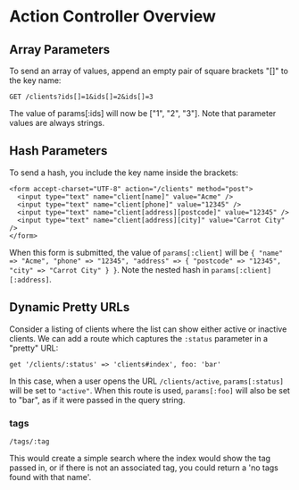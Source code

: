 # Action Controller Overview

## Array Parameters

To send an array of values, append an empty pair of square brackets "[]" to the key name:

```
GET /clients?ids[]=1&ids[]=2&ids[]=3
```

The value of params[:ids] will now be ["1", "2", "3"]. Note that parameter values are always strings.

## Hash Parameters

To send a hash, you include the key name inside the brackets:

```
<form accept-charset="UTF-8" action="/clients" method="post">
  <input type="text" name="client[name]" value="Acme" />
  <input type="text" name="client[phone]" value="12345" />
  <input type="text" name="client[address][postcode]" value="12345" />
  <input type="text" name="client[address][city]" value="Carrot City" />
</form>
```

When this form is submitted, the value of `params[:client]` will be `{ "name" => "Acme", "phone" => "12345", "address" => { "postcode" => "12345", "city" => "Carrot City" } }`. Note the nested hash in `params[:client][:address]`.

## Dynamic Pretty URLs

Consider a listing of clients where the list can show either active or inactive clients. We can add a route which captures the `:status` parameter in a "pretty" URL:

`get '/clients/:status' => 'clients#index', foo: 'bar'`

In this case, when a user opens the URL `/clients/active`, `params[:status]` will be set to `"active"`. When this route is used, `params[:foo]` will also be set to "bar", as if it were passed in the query string.

### tags

`/tags/:tag`

This would create a simple search where the index would show the tag passed in, or if there is not an associated tag, you could return a 'no tags found with that name'. 
